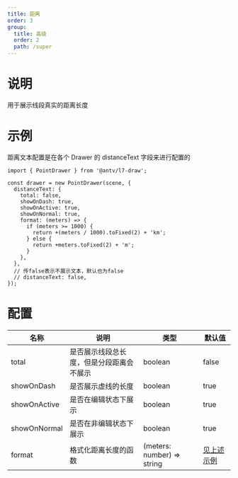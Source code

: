 ```yaml
---
title: 距离
order: 3
group:
  title: 高级
  order: 2
  path: /super
---
```


# 说明

用于展示线段真实的距离长度

# 示例

距离文本配置是在各个 Drawer 的 distanceText 字段来进行配置的

```tsx | pure
import { PointDrawer } from '@antv/l7-draw';

const drawer = new PointDrawer(scene, {
  distanceText: {
    total: false,
    showOnDash: true,
    showOnActive: true,
    showOnNormal: true,
    format: (meters) => {
      if (meters >= 1000) {
        return +(meters / 1000).toFixed(2) + 'km';
      } else {
        return +meters.toFixed(2) + 'm';
      }
    },
  },
  // 传false表示不展示文本，默认也为false
  // distanceText: false,
});
```

# 配置

| 名称         | 说明                                     | 类型                       | 默认值              |
| ------------ | ---------------------------------------- | -------------------------- | ------------------- |
| total        | 是否展示线段总长度，但是分段距离会不展示 | boolean                    | false               |
| showOnDash   | 是否展示虚线的长度                       | boolean                    | true                |
| showOnActive | 是否在编辑状态下展示                     | boolean                    | true                |
| showOnNormal | 是否在非编辑状态下展示                   | boolean                    | true                |
| format       | 格式化距离长度的函数                     | (meters: number) => string | [见上述示例](#示例) |
